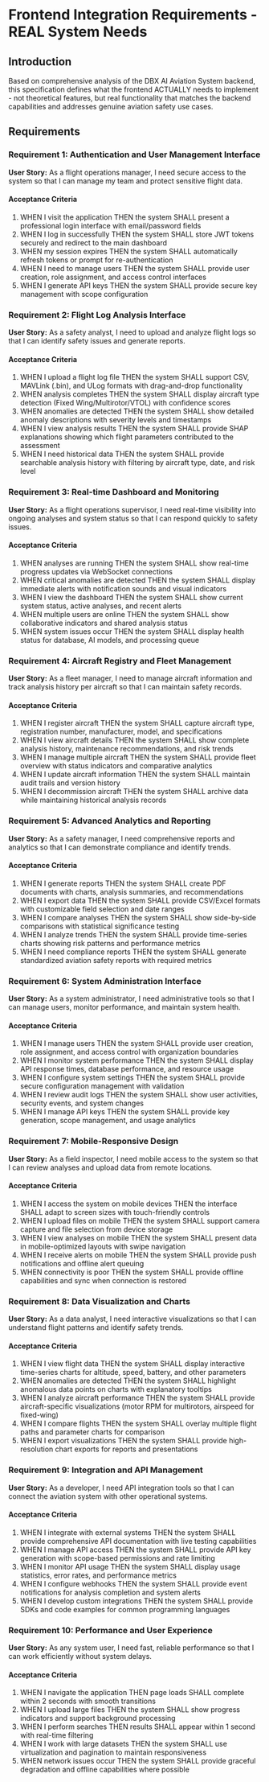 # Frontend Integration Requirements - REAL System Needs

## Introduction

Based on comprehensive analysis of the DBX AI Aviation System backend, this specification defines what the frontend ACTUALLY needs to implement - not theoretical features, but real functionality that matches the backend capabilities and addresses genuine aviation safety use cases.

## Requirements

### Requirement 1: Authentication and User Management Interface

**User Story:** As a flight operations manager, I need secure access to the system so that I can manage my team and protect sensitive flight data.

#### Acceptance Criteria

1. WHEN I visit the application THEN the system SHALL present a professional login interface with email/password fields
2. WHEN I log in successfully THEN the system SHALL store JWT tokens securely and redirect to the main dashboard
3. WHEN my session expires THEN the system SHALL automatically refresh tokens or prompt for re-authentication
4. WHEN I need to manage users THEN the system SHALL provide user creation, role assignment, and access control interfaces
5. WHEN I generate API keys THEN the system SHALL provide secure key management with scope configuration

### Requirement 2: Flight Log Analysis Interface

**User Story:** As a safety analyst, I need to upload and analyze flight logs so that I can identify safety issues and generate reports.

#### Acceptance Criteria

1. WHEN I upload a flight log file THEN the system SHALL support CSV, MAVLink (.bin), and ULog formats with drag-and-drop functionality
2. WHEN analysis completes THEN the system SHALL display aircraft type detection (Fixed Wing/Multirotor/VTOL) with confidence scores
3. WHEN anomalies are detected THEN the system SHALL show detailed anomaly descriptions with severity levels and timestamps
4. WHEN I view analysis results THEN the system SHALL provide SHAP explanations showing which flight parameters contributed to the assessment
5. WHEN I need historical data THEN the system SHALL provide searchable analysis history with filtering by aircraft type, date, and risk level

### Requirement 3: Real-time Dashboard and Monitoring

**User Story:** As a flight operations supervisor, I need real-time visibility into ongoing analyses and system status so that I can respond quickly to safety issues.

#### Acceptance Criteria

1. WHEN analyses are running THEN the system SHALL show real-time progress updates via WebSocket connections
2. WHEN critical anomalies are detected THEN the system SHALL display immediate alerts with notification sounds and visual indicators
3. WHEN I view the dashboard THEN the system SHALL show current system status, active analyses, and recent alerts
4. WHEN multiple users are online THEN the system SHALL show collaborative indicators and shared analysis status
5. WHEN system issues occur THEN the system SHALL display health status for database, AI models, and processing queue

### Requirement 4: Aircraft Registry and Fleet Management

**User Story:** As a fleet manager, I need to manage aircraft information and track analysis history per aircraft so that I can maintain safety records.

#### Acceptance Criteria

1. WHEN I register aircraft THEN the system SHALL capture aircraft type, registration number, manufacturer, model, and specifications
2. WHEN I view aircraft details THEN the system SHALL show complete analysis history, maintenance recommendations, and risk trends
3. WHEN I manage multiple aircraft THEN the system SHALL provide fleet overview with status indicators and comparative analytics
4. WHEN I update aircraft information THEN the system SHALL maintain audit trails and version history
5. WHEN I decommission aircraft THEN the system SHALL archive data while maintaining historical analysis records

### Requirement 5: Advanced Analytics and Reporting

**User Story:** As a safety manager, I need comprehensive reports and analytics so that I can demonstrate compliance and identify trends.

#### Acceptance Criteria

1. WHEN I generate reports THEN the system SHALL create PDF documents with charts, analysis summaries, and recommendations
2. WHEN I export data THEN the system SHALL provide CSV/Excel formats with customizable field selection and date ranges
3. WHEN I compare analyses THEN the system SHALL show side-by-side comparisons with statistical significance testing
4. WHEN I analyze trends THEN the system SHALL provide time-series charts showing risk patterns and performance metrics
5. WHEN I need compliance reports THEN the system SHALL generate standardized aviation safety reports with required metrics

### Requirement 6: System Administration Interface

**User Story:** As a system administrator, I need administrative tools so that I can manage users, monitor performance, and maintain system health.

#### Acceptance Criteria

1. WHEN I manage users THEN the system SHALL provide user creation, role assignment, and access control with organization boundaries
2. WHEN I monitor system performance THEN the system SHALL display API response times, database performance, and resource usage
3. WHEN I configure system settings THEN the system SHALL provide secure configuration management with validation
4. WHEN I review audit logs THEN the system SHALL show user activities, security events, and system changes
5. WHEN I manage API keys THEN the system SHALL provide key generation, scope management, and usage analytics

### Requirement 7: Mobile-Responsive Design

**User Story:** As a field inspector, I need mobile access to the system so that I can review analyses and upload data from remote locations.

#### Acceptance Criteria

1. WHEN I access the system on mobile devices THEN the interface SHALL adapt to screen sizes with touch-friendly controls
2. WHEN I upload files on mobile THEN the system SHALL support camera capture and file selection from device storage
3. WHEN I view analyses on mobile THEN the system SHALL present data in mobile-optimized layouts with swipe navigation
4. WHEN I receive alerts on mobile THEN the system SHALL provide push notifications and offline alert queuing
5. WHEN connectivity is poor THEN the system SHALL provide offline capabilities and sync when connection is restored

### Requirement 8: Data Visualization and Charts

**User Story:** As a data analyst, I need interactive visualizations so that I can understand flight patterns and identify safety trends.

#### Acceptance Criteria

1. WHEN I view flight data THEN the system SHALL display interactive time-series charts for altitude, speed, battery, and other parameters
2. WHEN anomalies are detected THEN the system SHALL highlight anomalous data points on charts with explanatory tooltips
3. WHEN I analyze aircraft performance THEN the system SHALL provide aircraft-specific visualizations (motor RPM for multirotors, airspeed for fixed-wing)
4. WHEN I compare flights THEN the system SHALL overlay multiple flight paths and parameter charts for comparison
5. WHEN I export visualizations THEN the system SHALL provide high-resolution chart exports for reports and presentations

### Requirement 9: Integration and API Management

**User Story:** As a developer, I need API integration tools so that I can connect the aviation system with other operational systems.

#### Acceptance Criteria

1. WHEN I integrate with external systems THEN the system SHALL provide comprehensive API documentation with live testing capabilities
2. WHEN I manage API access THEN the system SHALL provide API key generation with scope-based permissions and rate limiting
3. WHEN I monitor API usage THEN the system SHALL display usage statistics, error rates, and performance metrics
4. WHEN I configure webhooks THEN the system SHALL provide event notifications for analysis completion and system alerts
5. WHEN I develop custom integrations THEN the system SHALL provide SDKs and code examples for common programming languages

### Requirement 10: Performance and User Experience

**User Story:** As any system user, I need fast, reliable performance so that I can work efficiently without system delays.

#### Acceptance Criteria

1. WHEN I navigate the application THEN page loads SHALL complete within 2 seconds with smooth transitions
2. WHEN I upload large files THEN the system SHALL show progress indicators and support background processing
3. WHEN I perform searches THEN results SHALL appear within 1 second with real-time filtering
4. WHEN I work with large datasets THEN the system SHALL use virtualization and pagination to maintain responsiveness
5. WHEN network issues occur THEN the system SHALL provide graceful degradation and offline capabilities where possible